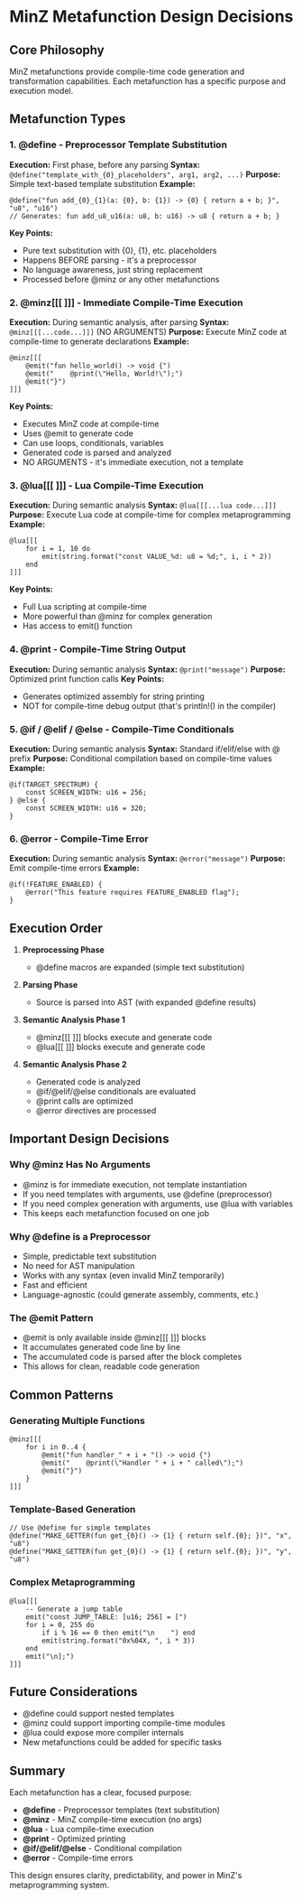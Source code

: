 # MinZ Metafunction Design Decisions

## Core Philosophy
MinZ metafunctions provide compile-time code generation and transformation capabilities. Each metafunction has a specific purpose and execution model.

## Metafunction Types

### 1. @define - Preprocessor Template Substitution
**Execution:** First phase, before any parsing
**Syntax:** `@define("template_with_{0}_placeholders", arg1, arg2, ...)`
**Purpose:** Simple text-based template substitution
**Example:**
```minz
@define("fun add_{0}_{1}(a: {0}, b: {1}) -> {0} { return a + b; }", "u8", "u16")
// Generates: fun add_u8_u16(a: u8, b: u16) -> u8 { return a + b; }
```
**Key Points:**
- Pure text substitution with {0}, {1}, etc. placeholders
- Happens BEFORE parsing - it's a preprocessor
- No language awareness, just string replacement
- Processed before @minz or any other metafunctions

### 2. @minz[[[ ]]] - Immediate Compile-Time Execution
**Execution:** During semantic analysis, after parsing
**Syntax:** `@minz[[[...code...]]]` (NO ARGUMENTS)
**Purpose:** Execute MinZ code at compile-time to generate declarations
**Example:**
```minz
@minz[[[
    @emit("fun hello_world() -> void {")
    @emit("    @print(\"Hello, World!\");")
    @emit("}")
]]]
```
**Key Points:**
- Executes MinZ code at compile-time
- Uses @emit to generate code
- Can use loops, conditionals, variables
- Generated code is parsed and analyzed
- NO ARGUMENTS - it's immediate execution, not a template

### 3. @lua[[[ ]]] - Lua Compile-Time Execution
**Execution:** During semantic analysis
**Syntax:** `@lua[[[...lua code...]]]`
**Purpose:** Execute Lua code at compile-time for complex metaprogramming
**Example:**
```minz
@lua[[[
    for i = 1, 10 do
        emit(string.format("const VALUE_%d: u8 = %d;", i, i * 2))
    end
]]]
```
**Key Points:**
- Full Lua scripting at compile-time
- More powerful than @minz for complex generation
- Has access to emit() function

### 4. @print - Compile-Time String Output
**Execution:** During semantic analysis
**Syntax:** `@print("message")`
**Purpose:** Optimized print function calls
**Key Points:**
- Generates optimized assembly for string printing
- NOT for compile-time debug output (that's println!() in the compiler)

### 5. @if / @elif / @else - Compile-Time Conditionals
**Execution:** During semantic analysis
**Syntax:** Standard if/elif/else with @ prefix
**Purpose:** Conditional compilation based on compile-time values
**Example:**
```minz
@if(TARGET_SPECTRUM) {
    const SCREEN_WIDTH: u16 = 256;
} @else {
    const SCREEN_WIDTH: u16 = 320;
}
```

### 6. @error - Compile-Time Error
**Execution:** During semantic analysis
**Syntax:** `@error("message")`
**Purpose:** Emit compile-time errors
**Example:**
```minz
@if(!FEATURE_ENABLED) {
    @error("This feature requires FEATURE_ENABLED flag");
}
```

## Execution Order

1. **Preprocessing Phase**
   - @define macros are expanded (simple text substitution)

2. **Parsing Phase**
   - Source is parsed into AST (with expanded @define results)

3. **Semantic Analysis Phase 1**
   - @minz[[[ ]]] blocks execute and generate code
   - @lua[[[ ]]] blocks execute and generate code
   
4. **Semantic Analysis Phase 2**
   - Generated code is analyzed
   - @if/@elif/@else conditionals are evaluated
   - @print calls are optimized
   - @error directives are processed

## Important Design Decisions

### Why @minz Has No Arguments
- @minz is for immediate execution, not template instantiation
- If you need templates with arguments, use @define (preprocessor)
- If you need complex generation with arguments, use @lua with variables
- This keeps each metafunction focused on one job

### Why @define is a Preprocessor
- Simple, predictable text substitution
- No need for AST manipulation
- Works with any syntax (even invalid MinZ temporarily)
- Fast and efficient
- Language-agnostic (could generate assembly, comments, etc.)

### The @emit Pattern
- @emit is only available inside @minz[[[ ]]] blocks
- It accumulates generated code line by line
- The accumulated code is parsed after the block completes
- This allows for clean, readable code generation

## Common Patterns

### Generating Multiple Functions
```minz
@minz[[[
    for i in 0..4 {
        @emit("fun handler_" + i + "() -> void {")
        @emit("    @print(\"Handler " + i + " called\");")
        @emit("}")
    }
]]]
```

### Template-Based Generation
```minz
// Use @define for simple templates
@define("MAKE_GETTER(fun get_{0}() -> {1} { return self.{0}; })", "x", "u8")
@define("MAKE_GETTER(fun get_{0}() -> {1} { return self.{0}; })", "y", "u8")
```

### Complex Metaprogramming
```minz
@lua[[[
    -- Generate a jump table
    emit("const JUMP_TABLE: [u16; 256] = [")
    for i = 0, 255 do
        if i % 16 == 0 then emit("\n    ") end
        emit(string.format("0x%04X, ", i * 3))
    end
    emit("\n];")
]]]
```

## Future Considerations

- @define could support nested templates
- @minz could support importing compile-time modules
- @lua could expose more compiler internals
- New metafunctions could be added for specific tasks

## Summary

Each metafunction has a clear, focused purpose:
- **@define** - Preprocessor templates (text substitution)
- **@minz** - MinZ compile-time execution (no args)
- **@lua** - Lua compile-time execution
- **@print** - Optimized printing
- **@if/@elif/@else** - Conditional compilation
- **@error** - Compile-time errors

This design ensures clarity, predictability, and power in MinZ's metaprogramming system.